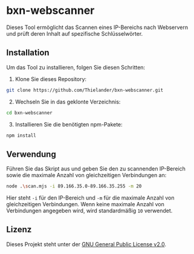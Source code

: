 # bxn-webscanner

Dieses Tool ermöglicht das Scannen eines IP-Bereichs nach Webservern und prüft deren Inhalt auf spezifische Schlüsselwörter.

## Installation

Um das Tool zu installieren, folgen Sie diesen Schritten:

1. Klone Sie dieses Repository:
```bash
git clone https://github.com/Thielander/bxn-webscanner.git
```

2. Wechseln Sie in das geklonte Verzeichnis:
```bash
cd bxn-webscanner
```

3. Installieren Sie die benötigten npm-Pakete:
```bash
npm install
```

## Verwendung

Führen Sie das Skript aus und geben Sie den zu scannenden IP-Bereich sowie die maximale Anzahl von gleichzeitigen Verbindungen an:

```bash
node .\scan.mjs -i 89.166.35.0-89.166.35.255 -m 20
```

Hier steht `-i` für den IP-Bereich und `-m` für die maximale Anzahl von gleichzeitigen Verbindungen. Wenn keine maximale Anzahl von Verbindungen angegeben wird, wird standardmäßig `10` verwendet.

## Lizenz

Dieses Projekt steht unter der [GNU General Public License v2.0](LICENSE).
